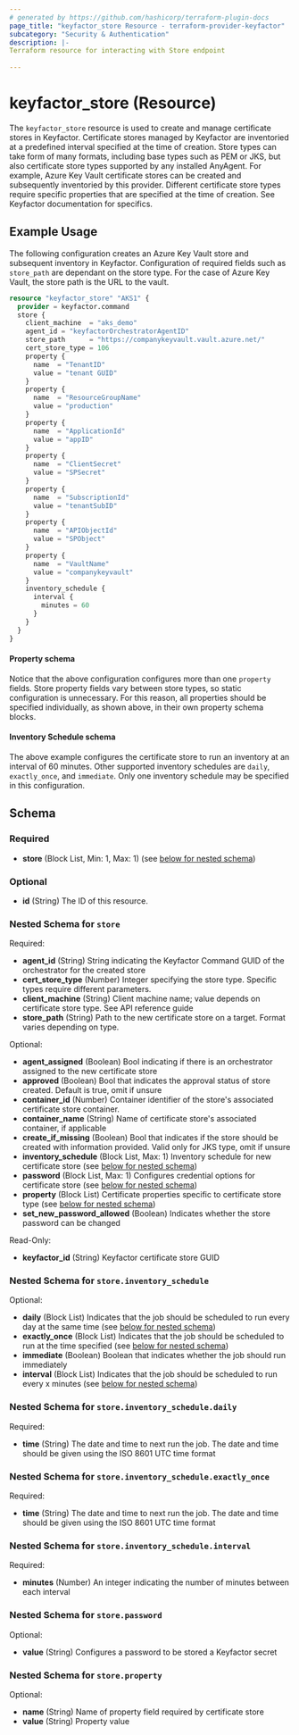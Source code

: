 ```yaml
---
# generated by https://github.com/hashicorp/terraform-plugin-docs
page_title: "keyfactor_store Resource - terraform-provider-keyfactor"
subcategory: "Security & Authentication"
description: |-
Terraform resource for interacting with Store endpoint
  
---
```


# keyfactor_store (Resource)
The ```keyfactor_store``` resource is used to create and manage certificate stores
in Keyfactor. Certificate stores managed by Keyfactor are inventoried at a
predefined interval specified at the time of creation. Store types can take
form of many formats, including base types such as PEM or JKS, but also
certificate store types supported by any installed AnyAgent. For example,
Azure Key Vault certificate stores can be created and subsequently inventoried
by this provider. Different certificate store types require specific properties
that are specified at the time of creation. See Keyfactor documentation for specifics.

## Example Usage
The following configuration creates an Azure Key Vault store and subsequent
inventory in Keyfactor. Configuration of required fields such as
```store_path``` are dependant on the store type. For the case of Azure Key Vault,
the store path is the URL to the vault.
```terraform
resource "keyfactor_store" "AKS1" {
  provider = keyfactor.command
  store {
    client_machine  = "aks_demo"
    agent_id = "keyfactorOrchestratorAgentID"
    store_path      = "https://companykeyvault.vault.azure.net/"
    cert_store_type = 106
    property {
      name  = "TenantID"
      value = "tenant GUID"
    }
    property {
      name  = "ResourceGroupName"
      value = "production"
    }
    property {
      name  = "ApplicationId"
      value = "appID"
    }
    property {
      name  = "ClientSecret"
      value = "SPSecret"
    }
    property {
      name  = "SubscriptionId"
      value = "tenantSubID"
    }
    property {
      name  = "APIObjectId"
      value = "SPObject"
    }
    property {
      name  = "VaultName"
      value = "companykeyvault"
    }
    inventory_schedule {
      interval {
        minutes = 60
      }
    }
  }
}
```

#### Property schema
Notice that the above configuration configures more than one ```property``` fields.
Store property fields vary between store types, so static configuration is
unnecessary. For this reason, all properties should be specified individually, as
shown above, in their own property schema blocks.

#### Inventory Schedule schema
The above example configures the certificate store to run an inventory at an interval
of 60 minutes. Other supported inventory schedules are ```daily```, ```exactly_once```,
and ```immediate```. Only one inventory schedule may be specified in this configuration.

<!-- schema generated by tfplugindocs -->
## Schema

### Required

- **store** (Block List, Min: 1, Max: 1) (see [below for nested schema](#nestedblock--store))

### Optional

- **id** (String) The ID of this resource.

<a id="nestedblock--store"></a>
### Nested Schema for `store`

Required:

- **agent_id** (String) String indicating the Keyfactor Command GUID of the orchestrator for the created store
- **cert_store_type** (Number) Integer specifying the store type. Specific types require different parameters.
- **client_machine** (String) Client machine name; value depends on certificate store type. See API reference guide
- **store_path** (String) Path to the new certificate store on a target. Format varies depending on type.

Optional:

- **agent_assigned** (Boolean) Bool indicating if there is an orchestrator assigned to the new certificate store
- **approved** (Boolean) Bool that indicates the approval status of store created. Default is true, omit if unsure
- **container_id** (Number) Container identifier of the store's associated certificate store container.
- **container_name** (String) Name of certificate store's associated container, if applicable
- **create_if_missing** (Boolean) Bool that indicates if the store should be created with information provided. Valid only for JKS type, omit if unsure
- **inventory_schedule** (Block List, Max: 1) Inventory schedule for new certificate store (see [below for nested schema](#nestedblock--store--inventory_schedule))
- **password** (Block List, Max: 1) Configures credential options for certificate store (see [below for nested schema](#nestedblock--store--password))
- **property** (Block List) Certificate properties specific to certificate store type (see [below for nested schema](#nestedblock--store--property))
- **set_new_password_allowed** (Boolean) Indicates whether the store password can be changed

Read-Only:

- **keyfactor_id** (String) Keyfactor certificate store GUID

<a id="nestedblock--store--inventory_schedule"></a>
### Nested Schema for `store.inventory_schedule`

Optional:

- **daily** (Block List) Indicates that the job should be scheduled to run every day at the same time (see [below for nested schema](#nestedblock--store--inventory_schedule--daily))
- **exactly_once** (Block List) Indicates that the job should be scheduled to run at the time specified (see [below for nested schema](#nestedblock--store--inventory_schedule--exactly_once))
- **immediate** (Boolean) Boolean that indicates whether the job should run immediately
- **interval** (Block List) Indicates that the job should be scheduled to run every x minutes (see [below for nested schema](#nestedblock--store--inventory_schedule--interval))

<a id="nestedblock--store--inventory_schedule--daily"></a>
### Nested Schema for `store.inventory_schedule.daily`

Required:

- **time** (String) The date and time to next run the job. The date and time should be given using the ISO 8601 UTC time format


<a id="nestedblock--store--inventory_schedule--exactly_once"></a>
### Nested Schema for `store.inventory_schedule.exactly_once`

Required:

- **time** (String) The date and time to next run the job. The date and time should be given using the ISO 8601 UTC time format


<a id="nestedblock--store--inventory_schedule--interval"></a>
### Nested Schema for `store.inventory_schedule.interval`

Required:

- **minutes** (Number) An integer indicating the number of minutes between each interval



<a id="nestedblock--store--password"></a>
### Nested Schema for `store.password`

Optional:

- **value** (String) Configures a password to be stored a Keyfactor secret


<a id="nestedblock--store--property"></a>
### Nested Schema for `store.property`

Optional:

- **name** (String) Name of property field required by certificate store
- **value** (String) Property value


